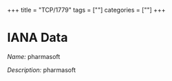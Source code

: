 +++
title = "TCP/1779"
tags = [""]
categories = [""]
+++

# IANA Data

_Name:_ pharmasoft

_Description:_ pharmasoft

